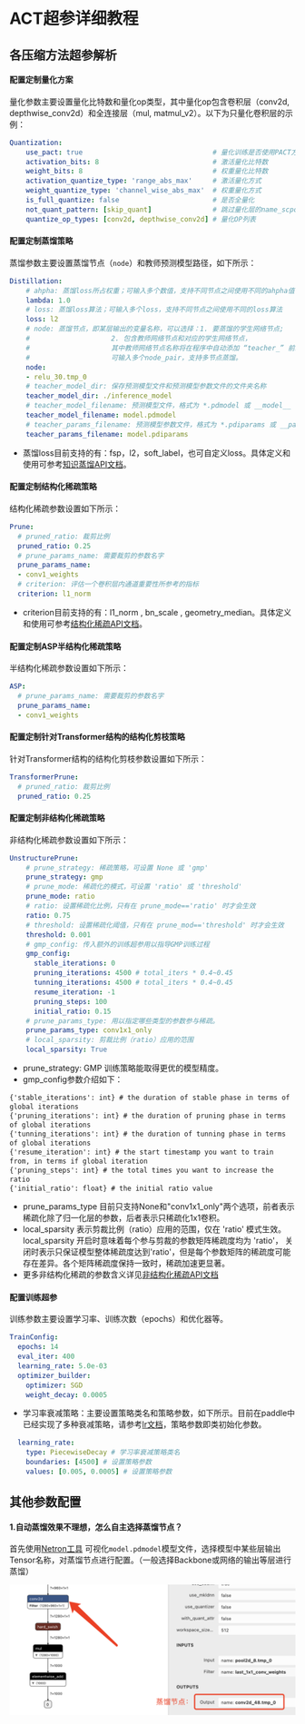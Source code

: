 
# ACT超参详细教程

## 各压缩方法超参解析

#### 配置定制量化方案

量化参数主要设置量化比特数和量化op类型，其中量化op包含卷积层（conv2d, depthwise_conv2d）和全连接层（mul, matmul_v2）。以下为只量化卷积层的示例：
```yaml
Quantization:
    use_pact: true                                # 量化训练是否使用PACT方法
    activation_bits: 8                            # 激活量化比特数
    weight_bits: 8                                # 权重量化比特数
    activation_quantize_type: 'range_abs_max'     # 激活量化方式
    weight_quantize_type: 'channel_wise_abs_max'  # 权重量化方式
    is_full_quantize: false                       # 是否全量化
    not_quant_pattern: [skip_quant]               # 跳过量化层的name_scpoe命名(保持默认即可)
    quantize_op_types: [conv2d, depthwise_conv2d] # 量化OP列表
```

#### 配置定制蒸馏策略

蒸馏参数主要设置蒸馏节点（`node`）和教师预测模型路径，如下所示：
```yaml
Distillation:
    # ahpha: 蒸馏loss所占权重；可输入多个数值，支持不同节点之间使用不同的ahpha值
    lambda: 1.0
    # loss: 蒸馏loss算法；可输入多个loss，支持不同节点之间使用不同的loss算法
    loss: l2
    # node: 蒸馏节点，即某层输出的变量名称，可以选择：1. 要蒸馏的学生网络节点;
    #                    2. 包含教师网络节点和对应的学生网络节点，
    #                    其中教师网络节点名称将在程序中自动添加 “teacher_” 前缀；
    #                    可输入多个node_pair，支持多节点蒸馏。
    node:
    - relu_30.tmp_0
    # teacher_model_dir: 保存预测模型文件和预测模型参数文件的文件夹名称
    teacher_model_dir: ./inference_model
    # teacher_model_filename: 预测模型文件，格式为 *.pdmodel 或 __model__
    teacher_model_filename: model.pdmodel
    # teacher_params_filename: 预测模型参数文件，格式为 *.pdiparams 或 __params__
    teacher_params_filename: model.pdiparams
```

- 蒸馏loss目前支持的有：fsp，l2，soft_label，也可自定义loss。具体定义和使用可参考[知识蒸馏API文档](https://paddleslim.readthedocs.io/zh_CN/latest/api_cn/static/dist/single_distiller_api.html)。


#### 配置定制结构化稀疏策略

结构化稀疏参数设置如下所示：
```yaml
Prune:
  # pruned_ratio: 裁剪比例
  pruned_ratio: 0.25
  # prune_params_name: 需要裁剪的参数名字
  prune_params_name:
  - conv1_weights
  # criterion: 评估一个卷积层内通道重要性所参考的指标
  criterion: l1_norm
```
- criterion目前支持的有：l1_norm , bn_scale , geometry_median。具体定义和使用可参考[结构化稀疏API文档](https://paddleslim.readthedocs.io/zh_CN/latest/api_cn/static/prune/prune_api.html)。

#### 配置定制ASP半结构化稀疏策略

半结构化稀疏参数设置如下所示：
```yaml
ASP:
  # prune_params_name: 需要裁剪的参数名字
  prune_params_name:
  - conv1_weights
```

#### 配置定制针对Transformer结构的结构化剪枝策略

针对Transformer结构的结构化剪枝参数设置如下所示：
```yaml
TransformerPrune:
  # pruned_ratio: 裁剪比例
  pruned_ratio: 0.25
```

#### 配置定制非结构化稀疏策略

非结构化稀疏参数设置如下所示：
```yaml
UnstructurePrune:
    # prune_strategy: 稀疏策略，可设置 None 或 'gmp'
    prune_strategy: gmp
    # prune_mode: 稀疏化的模式，可设置 'ratio' 或 'threshold'
    prune_mode: ratio
    # ratio: 设置稀疏化比例，只有在 prune_mode=='ratio' 时才会生效
    ratio: 0.75
    # threshold: 设置稀疏化阈值，只有在 prune_mod=='threshold' 时才会生效
    threshold: 0.001
    # gmp_config: 传入额外的训练超参用以指导GMP训练过程
    gmp_config:
      stable_iterations: 0
      pruning_iterations: 4500 # total_iters * 0.4~0.45
      tunning_iterations: 4500 # total_iters * 0.4~0.45
      resume_iteration: -1
      pruning_steps: 100
      initial_ratio: 0.15
    # prune_params_type: 用以指定哪些类型的参数参与稀疏。
    prune_params_type: conv1x1_only
    # local_sparsity: 剪裁比例（ratio）应用的范围
    local_sparsity: True
```
- prune_strategy: GMP 训练策略能取得更优的模型精度。
- gmp_config参数介绍如下：
```
{'stable_iterations': int} # the duration of stable phase in terms of global iterations
{'pruning_iterations': int} # the duration of pruning phase in terms of global iterations
{'tunning_iterations': int} # the duration of tunning phase in terms of global iterations
{'resume_iteration': int} # the start timestamp you want to train from, in terms if global iteration
{'pruning_steps': int} # the total times you want to increase the ratio
{'initial_ratio': float} # the initial ratio value
```
- prune_params_type 目前只支持None和"conv1x1_only"两个选项，前者表示稀疏化除了归一化层的参数，后者表示只稀疏化1x1卷积。
- local_sparsity 表示剪裁比例（ratio）应用的范围，仅在 'ratio' 模式生效。local_sparsity 开启时意味着每个参与剪裁的参数矩阵稀疏度均为 'ratio'， 关闭时表示只保证模型整体稀疏度达到'ratio'，但是每个参数矩阵的稀疏度可能存在差异。各个矩阵稀疏度保持一致时，稀疏加速更显著。
- 更多非结构化稀疏的参数含义详见[非结构化稀疏API文档](https://github.com/PaddlePaddle/PaddleSlim/blob/develop/docs/zh_cn/api_cn/dygraph/pruners/unstructured_pruner.rst)

#### 配置训练超参

训练参数主要设置学习率、训练次数（epochs）和优化器等。
```yaml
TrainConfig:
  epochs: 14
  eval_iter: 400
  learning_rate: 5.0e-03
  optimizer_builder:
    optimizer: SGD
    weight_decay: 0.0005

```
- 学习率衰减策略：主要设置策略类名和策略参数，如下所示。目前在paddle中已经实现了多种衰减策略，请参考[lr文档](https://www.paddlepaddle.org.cn/documentation/docs/zh/2.2/api/paddle/optimizer/lr/LRScheduler_cn.html)，策略参数即类初始化参数。
```yaml
  learning_rate:
    type: PiecewiseDecay # 学习率衰减策略类名
    boundaries: [4500] # 设置策略参数
    values: [0.005, 0.0005] # 设置策略参数
```
## 其他参数配置

#### 1.自动蒸馏效果不理想，怎么自主选择蒸馏节点？

首先使用[Netron工具](https://netron.app/) 可视化`model.pdmodel`模型文件，选择模型中某些层输出Tensor名称，对蒸馏节点进行配置。（一般选择Backbone或网络的输出等层进行蒸馏）

<div align="center">
    <img src="../../docs/images/dis_node.png" width="600">
</div>
